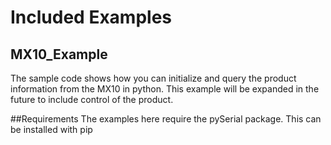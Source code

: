 # Included Examples

## MX10_Example
The sample code shows how you can initialize and query the product information from the MX10 in python. This example will be expanded in the future to include control of the product. 

##Requirements
The examples here require the pySerial package. This can be installed with pip